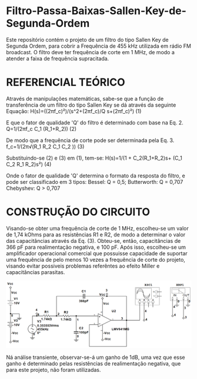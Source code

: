 # Filtro-Passa-Baixas-Sallen-Key-de-Segunda-Ordem
Este repositório contém o projeto de um filtro do tipo Sallen Key de Segunda Ordem, para cobrir a Frequência de 455 kHz utilizada em rádio FM broadcast.
O filtro deve ter frequência de corte em 1 MHz, de modo a atender a faixa de frequência supracitada.

# REFERENCIAL TEÓRICO
Através de manipulações matemáticas, sabe-se que a função de transferência de um filtro do tipo Sallen Key se dá através da seguinte Equação:
H(s)=((2πf_c)²)/(s^2+(2πf_c)/Q s+(2πf_c)²)      (1)

E que o fator de qualidade 'Q' do filtro é determinado com base na Eq. 2. 
Q=1/(2πf_c C_1 (R_1+R_2))       (2)

De modo que a frequência de corte pode ser determinada pela Eq. 3.
f_c=1/(2π√(R_1 R_2 C_1 C_2 ))       (3)

Substituindo-se (2) e (3) em (1), tem-se:
H(s)=1/(1 + C_2(R_1+R_2)s+ (C_1 C_2 R_1 R_2)s²)     (4)

Onde o fator de qualidade 'Q' determina o formato da resposta do filtro, e pode ser classificado em 3 tipos:
  Bessel: Q = 0,5;
  Butterworth: Q = 0,707
  Chebyshev: Q > 0,707
  
 # CONSTRUÇÃO DO CIRCUITO
 Visando-se obter uma frequência de corte de 1 MHz, escolheu-se um valor de 1,74 kOhms para as resistências R1 e R2, de modo a determinar o valor das capacitâncias através da Eq. (3). Obteu-se, então, capacitâncias de 366 pF para realimentação negativa, e 100 pF.
 Após isso, escolheu-se um amplificador operacional comercial que possuisse capacidade de suportar uma frequência de pelo menos 10 vezes a frequência de corte do projeto, visando evitar possiveis problemas referêntes ao efeito Miller e capacitâncias parasitas.

![](https://github.com/judsonpraxedes/Filtro-Passa-Baixas-Sallen-Key-de-Segunda-Ordem/blob/main/Circuito_1.png)

Ná análise transiente, observar-se-á um ganho de 1dB, uma vez que esse ganho é determinado pelas resistências de realimentação negativa, que para este projeto, não foram utilizadas.
